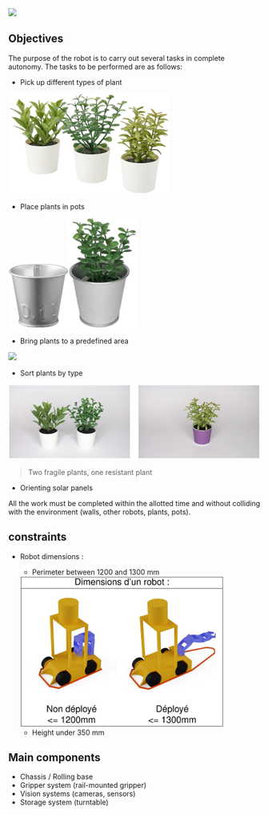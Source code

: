 <img src="./src/polymartian.png">

## Objectives
The purpose of the robot is to carry out several tasks in complete autonomy. The tasks to be performed are as follows:
- Pick up different types of plant

<img src="./src/plante.png" height="200">

- Place plants in pots

<img src="./src/pot.png" height="130"><img src="./src/plante + pot.png" height="220">

- Bring plants to a predefined area

<img src="./src/aire de dépose.jpg" height="200">

- Sort plants by type

<img src="./src/type plante.png" height="150">

> Two fragile plants, one resistant plant

- Orienting solar panels

All the work must be completed within the allotted time and without colliding with the environment (walls, other robots, plants, pots).

## constraints
- Robot dimensions :
    - Perimeter between 1200 and 1300 mm

    <img src="./src/dimmension max.jpg" height="300">
    
    - Height under 350 mm

## Main components
- Chassis / Rolling base
- Gripper system (rail-mounted gripper)
- Vision systems (cameras, sensors)
- Storage system (turntable)
